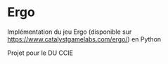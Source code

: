 # Ergo
Implémentation du jeu Ergo (disponible sur https://www.catalystgamelabs.com/ergo/) en Python

Projet pour le DU CCIE
